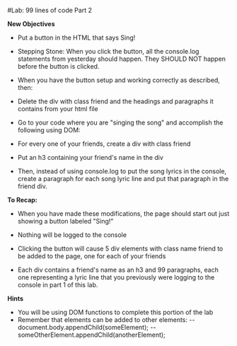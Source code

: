 #Lab: 99 lines of code Part 2

**New Objectives**

- Put a button in the HTML that says Sing!

- Stepping Stone: When you click the button, all the console.log statements from yesterday should happen. They SHOULD NOT happen before the button is clicked.

- When you have the button setup and working correctly as described, then:

- Delete the div with class friend and the headings and paragraphs it contains from your html file

- Go to your code where you are "singing the song" and accomplish the following using DOM:

- For every one of your friends, create a div with class friend

- Put an h3 containing your friend's name in the div

- Then, instead of using console.log to put the song lyrics in the console, create a paragraph for each song lyric line and put that paragraph in the friend div.

**To Recap:**

- When you have made these modifications, the page should start out just showing a button labeled "Sing!"

- Nothing will be logged to the console

- Clicking the button will cause 5 div elements with class name friend to be added to the page, one for each of your friends

- Each div contains a friend's name as an h3 and 99 paragraphs, each one representing a lyric line that you previously were logging to the console in part 1 of this lab.

**Hints**

- You will be using DOM functions to complete this portion of the lab
- Remember that elements can be added to other elements:
-- document.body.appendChild(someElement);
-- someOtherElement.appendChild(anotherElement);  
